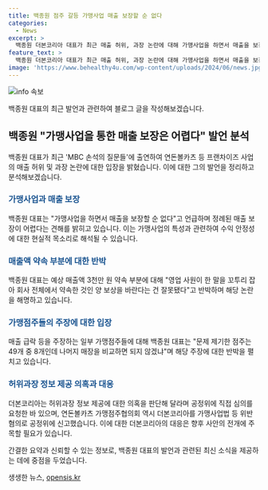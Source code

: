 ```yaml
---
title: 백종원 점주 갈등 가맹사업 매출 보장할 순 없다
categories:
  - News
excerpt: >
  백종원 더본코리아 대표가 최근 매출 허위, 과장 논란에 대해 가맹사업을 하면서 매출을 보장할 순 없다는 입장을 밝혔습니다. 이에 대한 논란에 대해 언급하며, 가맹점주들의 손해와 더본코리아의 영업이익 증가에 대한 비판에 반박했습니다. 또한, 공정위에 의혹을 신고하며 문제를 해결하겠다는 뜻을 밝혔습니다. (150자)
feature_text: >
  백종원 더본코리아 대표가 최근 매출 허위, 과장 논란에 대해 가맹사업을 하면서 매출을 보장할 순 없다는 입장을 밝혔습니다. 이에 대한 논란에 대해 언급하며, 가맹점주들의 손해와 더본코리아의 영업이익 증가에 대한 비판에 반박했습니다. 또한, 공정위에 의혹을 신고하며 문제를 해결하겠다는 뜻을 밝혔습니다. (150자)
image: 'https://www.behealthy4u.com/wp-content/uploads/2024/06/news.jpg'
---
```


<p><img src="https://www.behealthy4u.com/wp-content/uploads/2024/06/news.jpg" alt="info 속보" /></p>

<p>백종원 대표의 최근 발언과 관련하여 블로그 글을 작성해보겠습니다.</p>

<h2 data-ke-size="size26">백종원 "가맹사업을 통한 매출 보장은 어렵다" 발언 분석</h2>

<p data-ke-size="size16">백종원 대표가 최근 'MBC 손석의 질문들'에 출연하여 연돈볼카츠 등 프랜차이즈 사업의 매출 허위 및 과장 논란에 대한 입장을 밝혔습니다. 이에 대한 그의 발언을 정리하고 분석해보겠습니다.</p>

<h3><b><span style="color: #1a5490;">가맹사업과 매출 보장</span></b></h3>

<p data-ke-size="size16">백종원 대표는 "가맹사업을 하면서 매출을 보장할 순 없다"고 언급하며 정례된 매출 보장이 어렵다는 견해를 밝히고 있습니다. 이는 가맹사업의 특성과 관련하여 수익 안정성에 대한 현실적 목소리로 해석될 수 있습니다.</p>

<h3><b><span style="color: #1a5490;">매출액 약속 부분에 대한 반박</span></b></h3>

<p data-ke-size="size16">백종원 대표는 예상 매출액 3천만 원 약속 부분에 대해 "영업 사원이 한 말을 꼬투리 잡아 회사 전체에서 약속한 것인 양 보상을 바란다는 건 잘못됐다"고 반박하며 해당 논란을 해명하고 있습니다.</p>

<h3><b><span style="color: #1a5490;">가맹점주들의 주장에 대한 입장</span></b></h3>

<p data-ke-size="size16">매출 급락 등을 주장하는 일부 가맹점주들에 대해 백종원 대표는 "문제 제기한 점주는 49개 중 8개인데 나머지 매장을 비교하면 되지 않겠냐"며 해당 주장에 대한 반박을 펼치고 있습니다.</p>

<h3><b><span style="color: #1a5490;">허위과장 정보 제공 의혹과 대응</span></b></h3>

<p data-ke-size="size16">더본코리아는 허위과장 정보 제공에 대한 의혹을 판단해 달라며 공정위에 직접 심의를 요청한 바 있으며, 연돈볼카츠 가맹점주협의회 역시 더본코리아를 가맹사업법 등 위반 혐의로 공정위에 신고했습니다. 이에 대한 더본코리아의 대응은 향후 사안의 전개에 주목할 필요가 있습니다.</p>

<p>간결한 요약과 신뢰할 수 있는 정보로, 백종원 대표의 발언과 관련된 최신 소식을 제공하는 데에 중점을 두었습니다.</p>
생생한 뉴스, <a href="https://opensis.kr" rel="dofollow">opensis.kr</a>



